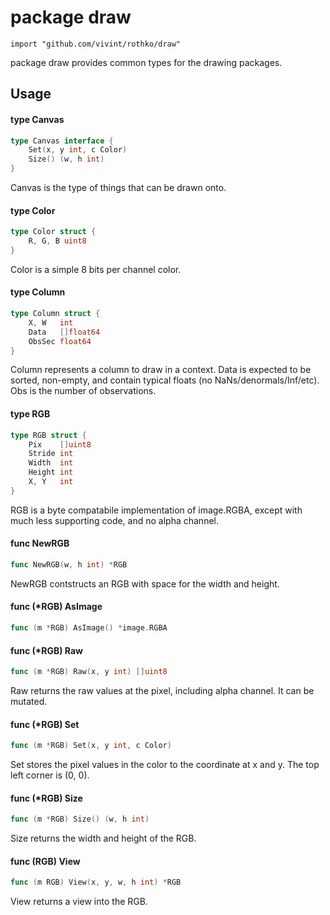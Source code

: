 # package draw

`import "github.com/vivint/rothko/draw"`

package draw provides common types for the drawing packages.

## Usage

#### type Canvas

```go
type Canvas interface {
	Set(x, y int, c Color)
	Size() (w, h int)
}
```

Canvas is the type of things that can be drawn onto.

#### type Color

```go
type Color struct {
	R, G, B uint8
}
```

Color is a simple 8 bits per channel color.

#### type Column

```go
type Column struct {
	X, W   int
	Data   []float64
	ObsSec float64
}
```

Column represents a column to draw in a context. Data is expected to be sorted,
non-empty, and contain typical floats (no NaNs/denormals/Inf/etc). Obs is the
number of observations.

#### type RGB

```go
type RGB struct {
	Pix    []uint8
	Stride int
	Width  int
	Height int
	X, Y   int
}
```

RGB is a byte compatabile implementation of image.RGBA, except with much less
supporting code, and no alpha channel.

#### func  NewRGB

```go
func NewRGB(w, h int) *RGB
```
NewRGB contstructs an RGB with space for the width and height.

#### func (*RGB) AsImage

```go
func (m *RGB) AsImage() *image.RGBA
```

#### func (*RGB) Raw

```go
func (m *RGB) Raw(x, y int) []uint8
```
Raw returns the raw values at the pixel, including alpha channel. It can be
mutated.

#### func (*RGB) Set

```go
func (m *RGB) Set(x, y int, c Color)
```
Set stores the pixel values in the color to the coordinate at x and y. The top
left corner is (0, 0).

#### func (*RGB) Size

```go
func (m *RGB) Size() (w, h int)
```
Size returns the width and height of the RGB.

#### func (RGB) View

```go
func (m RGB) View(x, y, w, h int) *RGB
```
View returns a view into the RGB.

